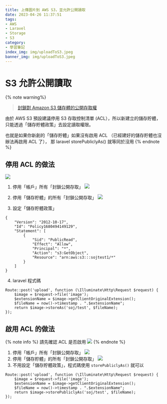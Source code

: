 ```yaml
---
title: 上傳圖片到 AWS S3，並允許公開讀取
date: 2023-04-26 11:37:51
tags:
- AWS
- Laravel
- Storage
- S3
category:
- 學習筆記
index_img: img/uploadToS3.jpeg
banner_img: img/uploadToS3.jpeg
---
```


# S3 允許公開讀取

{% note warning%}
> [封鎖對 Amazon S3 儲存體的公開存取權](https://docs.aws.amazon.com/zh_tw/AmazonS3/latest/userguide/access-control-block-public-access.html)

由於 AWS S3 預設建議停用 S3 存取控制清單 (ACL），所以新建立的儲存貯體，只能透過「儲存貯體政策」去設定讀取權限。

也就是如果你新創的「儲存貯體」如果沒有啟用 ACL （已經建好的儲存貯體也沒辦法再啟用 ACL 了）， 那 laravel storePubliclyAs() 就等同於沒用
{% endnote %}

## 停用 ACL 的做法 
![](https://i.imgur.com/oMPgEza.png)

1. 停用「帳戶」所有「封鎖公開存取」
![](https://i.imgur.com/L3K2jQ7.png)
2. 停用「儲存貯體」的所有「封鎖公開存取」
![](https://i.imgur.com/ZvZBYmO.png)

3. 設定「儲存貯體政策」
```json=1
{
    "Version": "2012-10-17",
    "Id": "Policy1680494149129",
    "Statement": [
        {
            "Sid": "PublicRead",
            "Effect": "Allow",
            "Principal": "*",
            "Action": "s3:GetObject",
            "Resource": "arn:aws:s3:::sojtest1/*"
        }
    ]
}
```
4. laravel 程式碼
```php=
Route::post('upload', function (\Illuminate\Http\Request $request) {
    $image = $request->file('image');
    $extensionName = $image->getClientOriginalExtension();
    $fileName = now()->timestamp . ".$extensionName";
    return $image->storeAs('soj/test', $fileName);
});
```


## 啟用 ACL 的做法

{% note info %}
請先確認 ACL 是否啟用
![](https://i.imgur.com/QHf8MxO.png)
{% endnote %}

1. 停用「帳戶」所有「封鎖公開存取」
![](https://i.imgur.com/L3K2jQ7.png)
2. 停用「儲存貯體」的所有「封鎖公開存取」
![](https://i.imgur.com/ZvZBYmO.png)
3. 不用設定「儲存貯體政策」，程式碼使用 `storePubliclyAs()` 就可以
```php=
Route::post('upload', function (\Illuminate\Http\Request $request) {
    $image = $request->file('image');
    $extensionName = $image->getClientOriginalExtension();
    $fileName = now()->timestamp . ".$extensionName";
    return $image->storePubliclyAs('soj/test', $fileName);
});
```
